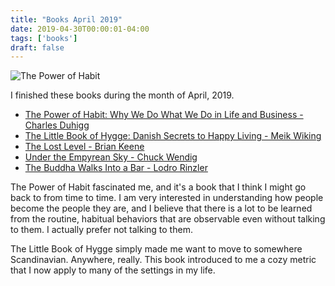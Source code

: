 ```yaml
---
title: "Books April 2019"
date: 2019-04-30T00:00:01-04:00
tags: ['books']
draft: false
---
```


![The Power of Habit](https://images.app.goo.gl/FQ7rxR4cvQ5LuArt5)

I finished these books during the month of April, 2019.

* [The Power of Habit: Why We Do What We Do in Life and Business - Charles Duhigg](https://www.amazon.com/gp/product/B0055PGUYU/ref=kinw_myk_ro_title)
* [The Little Book of Hygge: Danish Secrets to Happy Living - Meik Wiking](https://www.amazon.com/gp/product/0062658808/ref=dbs_a_def_rwt_bibl_vppi_i0)
* [The Lost Level - Brian Keene](https://www.amazon.com/gp/product/B00R1XAA9U/ref=kinw_myk_ro_title)
* [Under the Empyrean Sky - Chuck Wendig](https://www.amazon.com/gp/product/B00C7XTOOG/ref=kinw_myk_ro_title)
* [The Buddha Walks Into a Bar - Lodro Rinzler](https://www.amazon.com/gp/product/B00BPE416E/ref=dbs_a_def_awm_hsch_vapi_tkin_p1_i2)


The Power of Habit fascinated me, and it's a book that I think I might go back to from time to time. I am very interested in understanding how people become the people they are, and I believe that there is a lot to be learned from the routine, habitual behaviors that are observable even without talking to them. I actually prefer not talking to them. 

The Little Book of Hygge simply made me want to move to somewhere Scandinavian. Anywhere, really. This book introduced to me a cozy metric that I now apply to many of the settings in my life.

